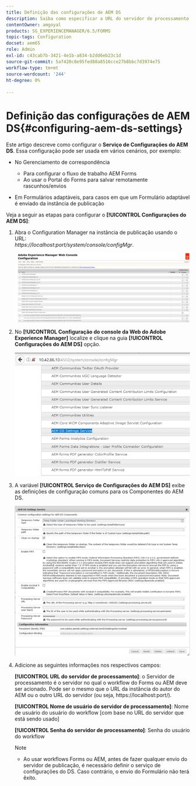 ```yaml
---
title: Definição das configurações de AEM DS
description: Saiba como especificar a URL do servidor de processamento antes de enviar um formulário.
contentOwner: amgoyal
products: SG_EXPERIENCEMANAGER/6.5/FORMS
topic-tags: Configuration
docset: aem65
role: Admin
exl-id: c43cab7b-3421-4e1b-a834-b2dd6eb23c1d
source-git-commit: 5af420c8e95fed88a8516cce27b8bbc7d3974e75
workflow-type: tm+mt
source-wordcount: '244'
ht-degree: 0%

---
```


# Definição das configurações de AEM DS{#configuring-aem-ds-settings}

Este artigo descreve como configurar o **Serviço de Configurações do AEM DS**. Essa configuração pode ser usada em vários cenários, por exemplo:

* No Gerenciamento de correspondência

   * Para configurar o fluxo de trabalho AEM Forms
   * Ao usar o Portal do Forms para salvar remotamente rascunhos/envios

* Em Formulários adaptáveis, para casos em que um Formulário adaptável é enviado da instância de publicação

Veja a seguir as etapas para configurar o **[!UICONTROL Configurações do AEM DS]**:

1. Abra o Configuration Manager na instância de publicação usando o URL:\
   *https://localhost:port/system/console/configMgr*.

   ![Configuração do console da Web AEM](assets/web_configuration_console_new.png)

1. No **[!UICONTROL Configuração do console da Web do Adobe Experience Manager]** localize e clique na guia **[!UICONTROL Configurações do AEM DS]** opção.

   ![Configurações DS](assets/ds_settings_new.png)

1. A variável **[!UICONTROL Serviço de Configurações do AEM DS]** exibe as definições de configuração comuns para os Componentes do AEM DS.

   ![Serviço de configurações DS](assets/ds_settings_service_new.png)

1. Adicione as seguintes informações nos respectivos campos:

   **[!UICONTROL URL do servidor de processamento]**: o Servidor de processamento é o servidor no qual o workflow do Forms ou AEM deve ser acionado. Pode ser o mesmo que o URL da instância do autor do AEM ou o outro URL do servidor (ou seja, https://localhost:port/).

   **[!UICONTROL Nome de usuário do servidor de processamento]**: Nome de usuário do usuário do workflow [com base no URL do servidor que está sendo usado]

   **[!UICONTROL Senha do servidor de processamento]**: Senha do usuário do workflow

   >[!NOTE]
   >
   >
   >    
   >    
   >    * Ao usar workflows Forms ou AEM, antes de fazer qualquer envio do servidor de publicação, é necessário definir o serviço de configurações do DS. Caso contrário, o envio do Formulário não terá êxito.
   >    
   >
